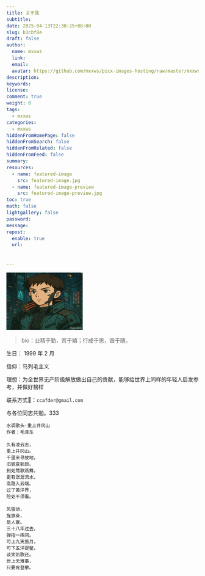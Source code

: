 ```yaml
---
title: 关于我
subtitle:
date: 2025-04-13T22:30:25+08:00
slug: b3cbf8e
draft: false
author:
  name: mxxws
  link:
  email:
  avatar: https://github.com/mxxws/picx-images-hosting/raw/master/mxxws-avatar.2ks3sf9q4a.webp
description:
keywords:
license:
comment: true
weight: 0
tags:
  - mxxws
categories:
  - mxxws
hiddenFromHomePage: false
hiddenFromSearch: false
hiddenFromRelated: false
hiddenFromFeed: false
summary:
resources:
  - name: featured-image
    src: featured-image.jpg
  - name: featured-image-preview
    src: featured-image-preview.jpg
toc: true
math: false
lightgallery: false
password:
message:
repost:
  enable: true
  url:


---
```


<!--more-->



<img src="https://github.com/mxxws/picx-images-hosting/raw/master/mxxws-avatar.2ks3sf9q4a.webp" alt="示例图片" width="200" height="150">


> bio：业精于勤，荒于嬉；行成于思，毁于随。

生日： 1999 年 2 月

信仰：马列毛主义

理想：为全世界无产阶级解放做出自己的贡献，能够给世界上同样的年轻人启发参考，并做好榜样

联系方式📮：`ccafder@gmail.com`


与各位同志共勉。333

```mxxws
水调歌头·重上井冈山
作者：毛泽东

久有凌云志，
重上井冈山。
千里来寻故地，
旧貌变新颜。
到处莺歌燕舞，
更有潺潺流水，
高路入云端。
过了黄洋界，
险处不须看。

风雷动，
旌旗奋，
是人寰。
三十八年过去，
弹指一挥间。
可上九天揽月，
可下五洋捉鳖，
谈笑凯歌还。
世上无难事，
只要肯登攀。
```